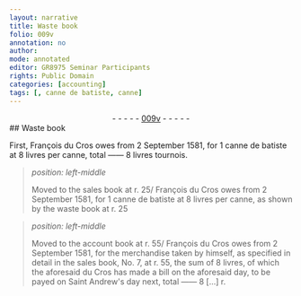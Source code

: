 ```yaml
---
layout: narrative
title: Waste book
folio: 009v
annotation: no
author:
mode: annotated
editor: GR8975 Seminar Participants
rights: Public Domain
categories: [accounting]
tags: [, canne de batiste, canne]
---
```


 <div class="folio" align="center">- - - - - <a href="http://gallica.bnf.fr/ark:/12148/btv1b10500001g/f24.image" target="_blank">009v</a> - - - - - </div> 
## Waste book

 
 <span class="activity"></span>First, <span class="name">François du Cros</span> owes from 2 September 1581, for 1 <span class="material"><span class="foreign">canne de batiste</span></span> at 8 livres per <span class="material"><span class="foreign">canne</span></span>, total —— 8 livres tournois. 
 
> *position: left-middle*
> 
>  <span class="activity"></span>Moved to the sales book at r. 25/ <span class="name">François du Cros</span> owes from 2 September 1581, for 1 <span class="material"><span class="foreign">canne de batiste</span></span> at 8 livres per <span class="material"><span class="foreign">canne</span></span>, as shown by the waste book at r. 25 
 
> *position: left-middle*
> 
>  <span class="activity"></span>Moved to the account book at r. 55/ <span class="name">François du Cros</span> owes from 2 September 1581, for the merchandise taken by himself, as specified in detail in the sales book, No. 7, at r. 55, the sum of 8 livres, of which the aforesaid <span class="name">du Cros</span> has made a bill on the aforesaid day, to be payed on Saint Andrew's day next, total —— 8 [...] r. 
 